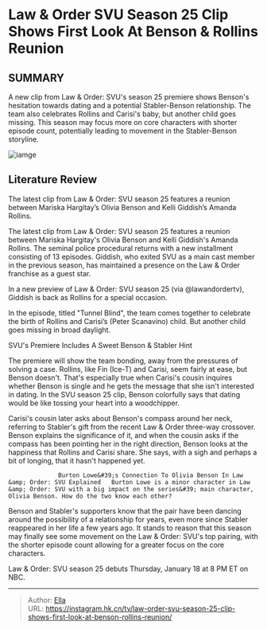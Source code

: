 # Law &amp; Order SVU Season 25 Clip Shows First Look At Benson &amp; Rollins  Reunion


## SUMMARY 



  A new clip from Law &amp; Order: SVU&#39;s season 25 premiere shows Benson&#39;s hesitation towards dating and a potential Stabler-Benson relationship.   The team also celebrates Rollins and Carisi&#39;s baby, but another child goes missing.   This season may focus more on core characters with shorter episode count, potentially leading to movement in the Stabler-Benson storyline.  

![iamge](https://static1.srcdn.com/wordpress/wp-content/uploads/2023/12/gimme-073.jpg)

## Literature Review
The latest clip from Law &amp; Order: SVU season 25 features a reunion between Mariska Hargitay’s Olivia Benson and Kelli Giddish’s Amanda Rollins.




The latest clip from Law &amp; Order: SVU season 25 features a reunion between Mariska Hargitay&#39;s Olivia Benson and Kelli Giddish&#39;s Amanda Rollins. The seminal police procedural returns with a new installment consisting of 13 episodes. Giddish, who exited SVU as a main cast member in the previous season, has maintained a presence on the Law &amp; Order franchise as a guest star.




In a new preview of Law &amp; Order: SVU season 25 (via @lawandordertv), Giddish is back as Rollins for a special occasion.


 

In the episode, titled &#34;Tunnel Blind&#34;, the team comes together to celebrate the birth of Rollins and Carisi’s (Peter Scanavino) child. But another child goes missing in broad daylight.


 SVU&#39;s Premiere Includes A Sweet Benson &amp; Stabler Hint 
          

The premiere will show the team bonding, away from the pressures of solving a case. Rollins, like Fin (Ice-T) and Carisi, seem fairly at ease, but Benson doesn&#39;t. That&#39;s especially true when Carisi&#39;s cousin inquires whether Benson is single and he gets the message that she isn&#39;t interested in dating. In the SVU season 25 clip, Benson colorfully says that dating would be like tossing your heart into a woodchipper.




Carisi&#39;s cousin later asks about Benson&#39;s compass around her neck, referring to Stabler&#39;s gift from the recent Law &amp; Order three-way crossover. Benson explains the significance of it, and when the cousin asks if the compass has been pointing her in the right direction, Benson looks at the happiness that Rollins and Carisi share. She says, with a sigh and perhaps a bit of longing, that it hasn&#39;t happened yet.

                  Burton Lowe&#39;s Connection To Olivia Benson In Law &amp; Order: SVU Explained   Burton Lowe is a minor character in Law &amp; Order: SVU with a big impact on the series&#39; main character, Olivia Benson. How do the two know each other?    

Benson and Stabler&#39;s supporters know that the pair have been dancing around the possibility of a relationship for years, even more since Stabler reappeared in her life a few years ago. It stands to reason that this season may finally see some movement on the Law &amp; Order: SVU&#39;s top pairing, with the shorter episode count allowing for a greater focus on the core characters.






Law &amp; Order: SVU season 25 debuts Thursday, January 18 at 8 PM ET on NBC.






---

> Author: [Ella](https://instagram.hk.cn/)  
> URL: https://instagram.hk.cn/tv/law-order-svu-season-25-clip-shows-first-look-at-benson-rollins-reunion/  

